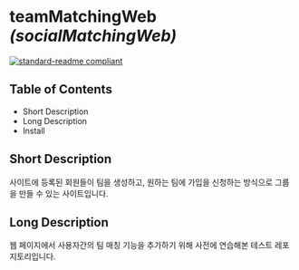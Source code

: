 # teamMatchingWeb _(socialMatchingWeb)_

[![standard-readme compliant](https://img.shields.io/badge/readme%20style-standard-brightgreen.svg?style=flat-square)](https://github.com/RichardLitt/standard-readme)

## Table of Contents
- Short Description
- Long Description
- Install

## Short Description
사이트에 등록된 회원들이 팀을 생성하고, 원하는 팀에 가입을 신청하는 방식으로 그룹을 만들 수 있는 사이트입니다.

## Long Description
웹 페이지에서 사용자간의 팀 매칭 기능을 추가하기 위해 사전에 연습해본 테스트 레포지토리입니다.
